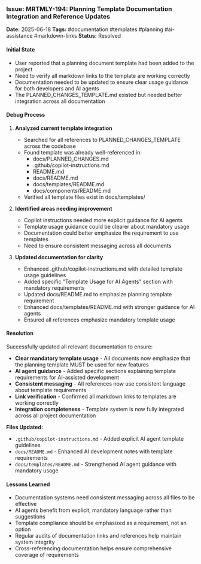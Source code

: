 ### Issue: MRTMLY-194: Planning Template Documentation Integration and Reference Updates
**Date:** 2025-06-18
**Tags:** #documentation #templates #planning #ai-assistance #markdown-links
**Status:** Resolved

#### Initial State
- User reported that a planning document template had been added to the project
- Need to verify all markdown links to the template are working correctly
- Documentation needed to be updated to ensure clear usage guidance for both developers and AI agents
- The PLANNED_CHANGES_TEMPLATE.md existed but needed better integration across all documentation

#### Debug Process
1. **Analyzed current template integration**
   - Searched for all references to PLANNED_CHANGES_TEMPLATE across the codebase
   - Found template was already well-referenced in:
     - docs/PLANNED_CHANGES.md
     - .github/copilot-instructions.md  
     - README.md
     - docs/README.md
     - docs/templates/README.md
     - docs/components/README.md
   - Verified all template files exist in docs/templates/

2. **Identified areas needing improvement**
   - Copilot instructions needed more explicit guidance for AI agents
   - Template usage guidance could be clearer about mandatory usage
   - Documentation could better emphasize the requirement to use templates
   - Need to ensure consistent messaging across all documents

3. **Updated documentation for clarity**
   - Enhanced .github/copilot-instructions.md with detailed template usage guidelines
   - Added specific "Template Usage for AI Agents" section with mandatory requirements
   - Updated docs/README.md to emphasize planning template requirement
   - Enhanced docs/templates/README.md with stronger guidance for AI agents
   - Ensured all references emphasize mandatory template usage

#### Resolution
Successfully updated all relevant documentation to ensure:
- **Clear mandatory template usage** - All documents now emphasize that the planning template MUST be used for new features
- **AI agent guidance** - Added specific sections explaining template requirements for AI-assisted development
- **Consistent messaging** - All references now use consistent language about template requirements
- **Link verification** - Confirmed all markdown links to templates are working correctly
- **Integration completeness** - Template system is now fully integrated across all project documentation

**Files Updated:**
- `.github/copilot-instructions.md` - Added explicit AI agent template guidelines
- `docs/README.md` - Enhanced AI development notes with template requirements
- `docs/templates/README.md` - Strengthened AI agent guidance with mandatory usage

#### Lessons Learned
- Documentation systems need consistent messaging across all files to be effective
- AI agents benefit from explicit, mandatory language rather than suggestions
- Template compliance should be emphasized as a requirement, not an option
- Regular audits of documentation links and references help maintain system integrity
- Cross-referencing documentation helps ensure comprehensive coverage of requirements
